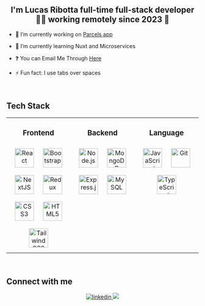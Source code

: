 ## <div align="center">I'm Lucas Ribotta full-time full-stack developer 👨‍💻 working remotely since 2023 🚀 </div>


- 🔭 I’m currently working on [Parcels app](https://parcelas.vercel.app/)  

- 🌱 I’m currently learning Nuxt and Microservices

- ❓ You can Email Me Through [Here](mailto:lucasribotta15@gmail.com)

- ⚡ Fun fact: I use tabs over spaces 

<br/>  

## Tech Stack

<table align="center">
<tr><td align="top" width="33%">

<h3 align="center">Frontend </h3>
<div align="center">  
<a href="https://reactjs.org/" target="_blank"><img style="margin: 10px" src="https://profilinator.rishav.dev/skills-assets/react-original-wordmark.svg" alt="React" height="50" /></a>  
<a href="https://getbootstrap.com/docs/3.4/javascript/" target="_blank"><img style="margin: 10px" src="https://profilinator.rishav.dev/skills-assets/bootstrap-plain.svg" alt="Bootstrap" height="50" /></a>  
<a href="https://nextjs.org/" target="_blank"><img style="margin: 10px" src="https://profilinator.rishav.dev/skills-assets/nextjs.png" alt="NextJS" height="50" /></a>
<a href="https://redux.js.org/" target="_blank"><img style="margin: 10px" src="https://profilinator.rishav.dev/skills-assets/redux-original.svg" alt="Redux" height="50" /></a>
<a href="https://www.w3schools.com/css/" target="_blank"><img style="margin: 10px" src="https://profilinator.rishav.dev/skills-assets/css3-original-wordmark.svg" alt="CSS3" height="50" /></a>  
<a href="https://en.wikipedia.org/wiki/HTML5" target="_blank"><img style="margin: 10px" src="https://profilinator.rishav.dev/skills-assets/html5-original-wordmark.svg" alt="HTML5" height="50" /></a>  
<a href="https://www.tailwindcss.com/" target="_blank"><img style="margin: 10px" src="https://profilinator.rishav.dev/skills-assets/tailwindcss.svg" alt="Tailwind CSS" height="50" /></a>  
</div>

</td><td valign="top" width="33%">



<h3 align="center">Backend </h3>
<div align="center">  
<a href="https://nodejs.org/" target="_blank"><img style="margin: 10px" src="https://profilinator.rishav.dev/skills-assets/nodejs-original-wordmark.svg" alt="Node.js" height="50" /></a>  
<a href="https://www.mongodb.com/" target="_blank"><img style="margin: 10px" src="https://profilinator.rishav.dev/skills-assets/mongodb-original-wordmark.svg" alt="MongoDB" height="50" /></a>
 <a href="https://expressjs.com/" target="_blank"><img style="margin: 10px" src="https://profilinator.rishav.dev/skills-assets/express-original-wordmark.svg" alt="Express.js" height="50" /></a>  
<a href="https://www.mysql.com/" target="_blank"><img style="margin: 10px" src="https://profilinator.rishav.dev/skills-assets/mysql-original-wordmark.svg" alt="MySQL" height="50" /></a>
</div>

</td><td valign="top" width="33%">



<h3 align="center">Language </h3>
<div align="center">  
<a href="https://www.javascript.com/" target="_blank"><img style="margin: 10px" src="https://profilinator.rishav.dev/skills-assets/javascript-original.svg" alt="JavaScript" height="50" /></a>  
<a href="https://github.com/" target="_blank"><img style="margin: 10px" src="https://profilinator.rishav.dev/skills-assets/git-scm-icon.svg" alt="Git" height="50" /></a>  
<a href="https://www.typescriptlang.org/" target="_blank"><img style="margin: 10px" src="https://profilinator.rishav.dev/skills-assets/typescript-original.svg" alt="TypeScript" height="50" /></a>   
</div>

</td></tr></table>

<br/>  


## Connect with me
<div align="center">
<a href="https://linkedin.com/in/lucas-ribotta" target="_blank">
<img src=https://img.shields.io/badge/linkedin-%231E77B5.svg?&style=for-the-badge&logo=linkedin&logoColor=white alt=linkedin style="margin-bottom: 5px;" />
</a>
<a href="https://portfolio-lucas-ribotta.vercel.app/" target="_blank">
<img src="https://thenounproject.com/api/private/icons/4413344/edit/?backgroundShape=SQUARE&backgroundShapeColor=%23000000&backgroundShapeOpacity=0&exportSize=752&flipX=false&flipY=false&foregroundColor=%23000000&foregroundOpacity=1&imageFormat=png&rotation=0)https://thenounproject.com/api/private/icons/4413344/edit/?backgroundShape=SQUARE&backgroundShapeColor=%23000000&backgroundShapeOpacity=0&exportSize=752&flipX=false&flipY=false&foregroundColor=%23000000&foregroundOpacity=1&imageFormat=png&rotation=0?&style=for-the-badge&logo=instagram&logoColor=white alt=instagram style="margin-bottom: 5px;" />
</a>   
</div>  




